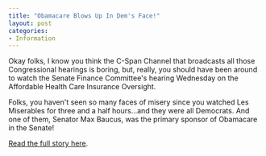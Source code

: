 ```yaml
---
title: "Obamacare Blows Up In Dem's Face!"
layout: post
categories:
- Information
---
```


Okay folks, I know you think the C-Span Channel that broadcasts all those Congressional hearings is boring, but, really, you should have been around to watch the Senate Finance Committee's hearing Wednesday on the Affordable Health Care Insurance Oversight.  
  
Folks, you haven't seen so many faces of misery since you watched Les Miserables for three and a half hours...and they were all Democrats. And one of them, Senator Max Baucus, was the primary sponsor of Obamacare in the Senate!

[Read the full story here](https://justcommonsense-lostinamerica.blogspot.com/2013/02/obamacare-blows-up-in-dems-face.html).